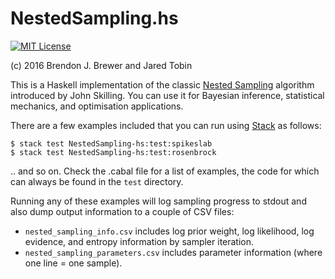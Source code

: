 NestedSampling.hs
=================

[![MIT License](https://img.shields.io/badge/license-MIT-blue.svg)](https://github.com/eggplantbren/NestedSampling.hs/blob/master/LICENSE)

(c) 2016 Brendon J. Brewer and Jared Tobin

This is a Haskell implementation of the classic [Nested
Sampling](https://en.wikipedia.org/wiki/Nested_sampling_algorithm) algorithm
introduced by John Skilling. You can use it for Bayesian inference, statistical
mechanics, and optimisation applications.

There are a few examples included that you can run using
[Stack](https://docs.haskellstack.org/) as follows:

```
$ stack test NestedSampling-hs:test:spikeslab
$ stack test NestedSampling-hs:test:rosenbrock
```

.. and so on.  Check the .cabal file for a list of examples, the code for which
can always be found in the `test` directory.

Running any of these examples will log sampling progress to stdout and also
dump output information to a couple of CSV files:

* `nested_sampling_info.csv` includes log prior weight, log likelihood, log
  evidence, and entropy information by sampler iteration.
* `nested_sampling_parameters.csv` includes parameter information (where one
  line = one sample).

